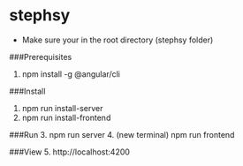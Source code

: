 # stephsy

- Make sure your in the root directory (stephsy folder)

###Prerequisites
1. npm install -g @angular/cli

###Install
1. npm run install-server
2. npm run install-frontend

###Run
3. npm run server 
4. (new terminal) npm run frontend

###View
5. http://localhost:4200